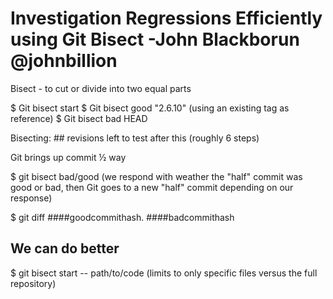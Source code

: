 # Investigation Regressions Efficiently using Git Bisect -John Blackborun @johnbillion

Bisect - to cut or divide into two equal parts

$ Git bisect start
$ Git bisect good "2.6.10" (using an existing tag as reference)
$ Git bisect bad HEAD

Bisecting: ## revisions left to test after this (roughly 6 steps)

Git brings up commit ½ way

$ git bisect bad/good (we respond with weather the "half" commit was good or bad, then Git goes to a new "half" commit depending on our response)

$ git diff ####goodcommithash. ####badcommithash

## We can do better
$ git bisect start -- path/to/code (limits to only specific files versus the full repository)
